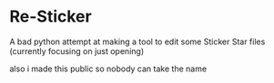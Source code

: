 # Re-Sticker
A bad python attempt at making a tool to edit some Sticker Star files (currently focusing on just opening)

also i made this public so nobody can take the name
